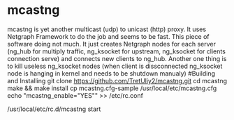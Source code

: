 # mcastng
mcastng is yet another multicast (udp) to unicast (http) proxy.
It uses Netgraph Framework to do the job and seems to be fast.
This piece of software doing not much. It just creates Netgraph nodes for each server (ng_hub for multiply traffic, ng_ksocket for upstream, ng_ksocket for clients connection serve) and connects new clients to ng_hub. Another one thing is to kill useless ng_ksocket nodes (when client is dissconnected ng_ksocket node is hanging in kernel and needs to be shutdown manualy)
#Building and Installing
git clone https://github.com/TretUliy2/mcastng.git
cd mcastng
make && make install
cp mcastng.cfg-sample /usr/local/etc/mcastng.cfg
echo "mcastng_enable=\"YES\"" >> /etc/rc.conf

/usr/local/etc/rc.d/mcastng start

